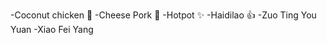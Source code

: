-Coconut chicken :tada:
-Cheese Pork :tada:
-Hotpot :sparkles:
 -Haidilao :+1:
 -Zuo Ting You Yuan
 -Xiao Fei Yang
